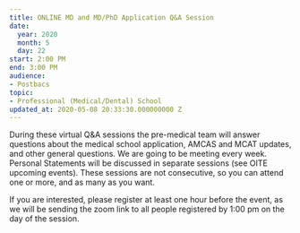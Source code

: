 ```yaml
---
title: ONLINE MD and MD/PhD Application Q&A Session
date:
  year: 2020
  month: 5
  day: 22
start: 2:00 PM
end: 3:00 PM
audience:
- Postbacs
topic:
- Professional (Medical/Dental) School
updated_at: 2020-05-08 20:33:30.000000000 Z
---
```

During these virtual Q&amp;A sessions the pre-medical team will answer
questions about the medical school application, AMCAS and MCAT updates,
and other general questions. We are going to be meeting every week.
Personal Statements will be discussed in separate sessions (see OITE
upcoming events). These sessions are not consecutive, so you can attend
one or more, and as many as you want. 

If you are interested, please register at least one hour before the
event, as we will be sending the zoom link to all people registered by
1:00 pm on the day of the session. 

 
